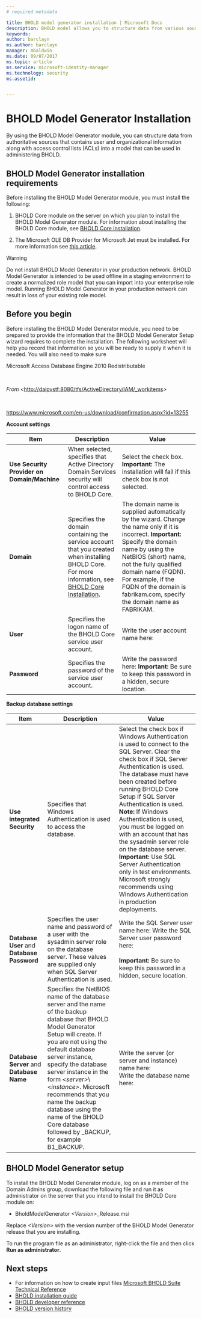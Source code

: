 ```yaml
---
# required metadata

title: BHOLD model generator installation | Microsoft Docs
description: BHOLD model allows you to structure data from various sources 
keywords:
author: barclayn
ms.author: barclayn
manager: mbaldwin
ms.date: 09/07/2017
ms.topic: article
ms.service: microsoft-identity-manager
ms.technology: security
ms.assetid:


---
```


# BHOLD Model Generator Installation

By using the BHOLD Model Generator module, you can structure data from authoritative sources that contains user and organizational information along with access control lists (ACLs) into a model that can be used in administering BHOLD.

## BHOLD Model Generator installation requirements 

Before installing the BHOLD Model Generator module, you must install the
following:

1. BHOLD Core module on the server on which you plan to install the BHOLD Model Generator module. For information about installing the BHOLD Core module, see [BHOLD Core Installation](https://technet.microsoft.com/library/jj134095(v=ws.10).aspx).

2. The Microsoft OLE DB Provider for Microsoft Jet must be installed. For more information see [this article](http://support.microsoft.com/kb/271908).

>[!WARNING]
Do not install BHOLD Model Generator in your production network. BHOLD Model Generator is intended to be used offline in a staging environment to create a normalized role model that you can import into your enterprise role model. Running BHOLD Model Generator in your production network can result in loss of your existing role model.

## Before you begin

Before installing the BHOLD Model Generator module, you need to be prepared to
provide the information that the BHOLD Model Generator Setup wizard requires to
complete the installation. The following worksheet will help you record that
information so you will be ready to supply it when it is needed. You will also
need to make sure

Microsoft Access Database Engine 2010 Redistributable

 

*From \<*<http://daipvstf:8080/tfs/ActiveDirectory/IAM/_workitems>*\>*

 

<https://www.microsoft.com/en-us/download/confirmation.aspx?id=13255>

**Account settings**

| **Item**                                    | **Description**                                                                                                                                                                                                           | **Value**                                                                                                                                                                                                                                                                                                            |
|---------------------------------------------|---------------------------------------------------------------------------------------------------------------------------------------------------------------------------------------------------------------------------|----------------------------------------------------------------------------------------------------------------------------------------------------------------------------------------------------------------------------------------------------------------------------------------------------------------------|
| **Use Security Provider on Domain/Machine** | When selected, specifies that Active Directory Domain Services security will control access to BHOLD Core.                                                                                                                | Select the check box. **Important:** The installation will fail if this check box is not selected.                                                                                                                                                                                                                   |
| **Domain**                                  | Specifies the domain containing the service account that you created when installing BHOLD Core. For more information, see [BHOLD Core Installation](https://technet.microsoft.com/library/jj134095(v=ws.10).aspx). | The domain name is supplied automatically by the wizard. Change the name only if it is incorrect. **Important:** Specify the domain name by using the NetBIOS (short) name, not the fully qualified domain name (FQDN). For example, if the FQDN of the domain is fabrikam.com, specify the domain name as FABRIKAM. |
| **User**                                    | Specifies the logon name of the BHOLD Core service user account.                                                                                                                                                          | Write the user account name here:                                                                                                                                                                                                                                                                                    |
| **Password**                                | Specifies the password of the service user account.                                                                                                                                                                       | Write the password here: **Important:** Be sure to keep this password in a hidden, secure location.                                                                                                                                                                                                                  |

**Backup database settings**

| Item                                        | Description                                                                                                                                                                                                                                                                                                                                                                                                                  | Value                                                                                                                                                                                                                                                                                                                                                                                                                                                                                                                                                               |
|---------------------------------------------|------------------------------------------------------------------------------------------------------------------------------------------------------------------------------------------------------------------------------------------------------------------------------------------------------------------------------------------------------------------------------------------------------------------------------|---------------------------------------------------------------------------------------------------------------------------------------------------------------------------------------------------------------------------------------------------------------------------------------------------------------------------------------------------------------------------------------------------------------------------------------------------------------------------------------------------------------------------------------------------------------------|
| **Use integrated Security**                 | Specifies that Windows Authentication is used to access the database.                                                                                                                                                                                                                                                                                                                                                        | Select the check box if Windows Authentication is used to connect to the SQL Server. Clear the check box if SQL Server Authentication is used. The database must have been created before running BHOLD Core Setup If SQL Server Authentication is used. **Note:** If Windows Authentication is used, you must be logged on with an account that has the sysadmin server role on the database server. **Important:** Use SQL Server Authentication only in test environments. Microsoft strongly recommends using Windows Authentication in production deployments. |
| **Database User** and **Database Password** | Specifies the user name and password of a user with the sysadmin server role on the database server. These values are supplied only when SQL Server Authentication is used.                                                                                                                                                                                                                                                  | Write the SQL Server user name here:  Write the SQL Server user password here: </br></br> **Important:** Be sure to keep this password in a hidden, secure location.                                                                                                                                                                                                                                                                                                                                                                                                           |
| **Database Server** and **Database Name**   | Specifies the NetBIOS name of the database server and the name of the backup database that BHOLD Model Generator Setup will create. If you are not using the default database server instance, specify the database server instance in the form *\<server\>*\\*\<instance\>*.  Microsoft recommends that you name the backup database using the name of the BHOLD Core database followed by \_BACKUP, for example B1_BACKUP. | Write the server (or server and instance) name here: </br> Write the database name here:

## BHOLD Model Generator setup

To install the BHOLD Model Generator module, log on as a member of the Domain Admins group, download the following file and run it as administrator on the server that you intend to install the BHOLD Core module on:

- BholdModelGenerator *\<Version\>*\_Release.msi

Replace *\<Version\>* with the version number of the BHOLD Model Generator release that you are installing.

To run the program file as an administrator, right-click the file and then click **Run as administrator**.

## Next steps

- For information on how to create input files [Microsoft BHOLD Suite Technical Reference](https://technet.microsoft.com/library/jj134935(v=ws.10).aspx)
- [BHOLD installation guide](bhold-installation-guide.md)
- [BHOLD developer reference](../reference/mim2016-bhold-developer-reference.md)
- [BHOLD version history](../reference/version-bhold-history.md)